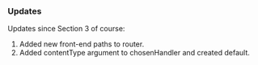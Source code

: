 ### Updates

Updates since Section 3 of course:

1. Added new front-end paths to router.
2. Added contentType argument to chosenHandler and created default.
